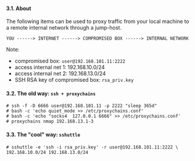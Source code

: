 #### 3.1. About

The following items can be used to proxy traffic from your local machine to a remote internal network through a jump-host.

```
YOU ------> INTERNET ------> COMPROMISED BOX ------> INTERNAL NETWORK
```

Note:
- compromised box: `user@192.168.101.11:2222`
- access internal net 1: 192.168.10.0/24
- access internal net 2: 192.168.13.0/24
- SSH RSA key of compromised box: `rsa_priv.key`


#### 3.2. The old way: `ssh + proxychains`
```
# ssh -f -D 6666 user@192.168.101.11 -p 2222 "sleep 365d"
# bash -c 'echo quiet_mode >> /etc/proxychains.conf'
# bash -c 'echo "socks4  127.0.0.1 6666" >> /etc/proxychains.conf'
# proxychains nmap 192.168.13.1-3
```


#### 3.3. The "cool" way: `sshuttle`
```
# sshuttle -e 'ssh -i rsa_priv.key' -r user@192.168.101.11:2222 \
192.168.10.0/24 192.168.13.0/24
```
